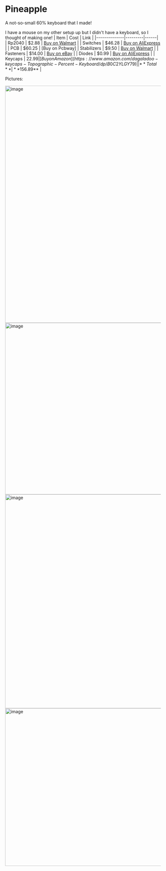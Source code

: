 # Pineapple
A not-so-small 60% keyboard that I made!

I have a mouse on my other setup up but I didn't have a keyboard, so I thought of making one!
| Item         | Cost    | Link |
|--------------|---------|------|
| Rp2040       | $2.88   | [Buy on Walmart](https://www.walmart.com/ip/Raspberry-Pi-RP2040-Pico-Board-Dual-Core-Development-Board-Micro-USB-Type-C-HOT-A2A6/10514462878) |
| Switches     | $46.28  | [Buy on AliExpress](https://www.aliexpress.us/item/3256804049630074.html) |
| PCB          | $60.25  | [Buy on Pcbway]
| Stabilizers  | $9.50   | [Buy on Walmart](https://www.walmart.com/ip/Gold-Plated-Plate-Mounted-Stabilizer-for-Custom-Mechanical-Keyboard-2U-6-25U-1-7-White-Pink/17191108524) |
| Fasteners    | $14.00  | [Buy on eBay](https://pay.ebay.com/rgxo?action=view&sessionid=1716123654) |
| Diodes       | $0.99   | [Buy on AliExpress](https://www.aliexpress.us/p/trade/confirm.html?availableProductShopcartIds=81023549395923) |
| Keycaps      | $22.99  | [Buy on Amazon](https://www.amazon.com/dagaladoo-keycaps-Topographic-Percent-Keyboard/dp/B0C2YLGY79) |
| **Total**    | **$156.89** | 




Pictures:

<img width="1502" height="767" alt="image" src="https://github.com/user-attachments/assets/d827a06c-db75-4412-b156-0185d3fa395a" />
<img width="1354" height="555" alt="image" src="https://github.com/user-attachments/assets/b00c37c2-2a4c-4204-b545-b22e8165003a" />
<img width="2116" height="692" alt="image" src="https://github.com/user-attachments/assets/2f33f001-a210-40f9-acf0-69d73c41c0af" />
<img width="1604" height="510" alt="image" src="https://github.com/user-attachments/assets/8e16ac7e-7cbf-44da-8329-93921c545d7a" />

